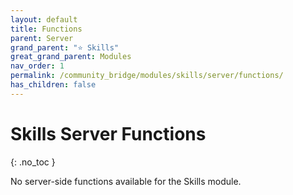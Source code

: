 ```yaml
---
layout: default
title: Functions
parent: Server
grand_parent: "⭐ Skills"
great_grand_parent: Modules
nav_order: 1
permalink: /community_bridge/modules/skills/server/functions/
has_children: false
---
```


# Skills Server Functions
{: .no_toc }

No server-side functions available for the Skills module.
